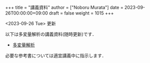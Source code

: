 +++
title = "講義資料"
author = ["Noboru Murata"]
date = 2023-09-26T00:00:00+09:00
draft = false
weight = 1015
+++

<span class="timestamp-wrapper"><span class="timestamp">&lt;2023-09-26 Tue&gt; </span></span> 更新

以下は多変量解析の講義資料(随時更新)です．

-   [多変量解析](https://noboru-murata.github.io/multivariate-analysis/pdfs/multivariate-analysis.pdf)

必要な参考書については適宜講義中に指示します．
